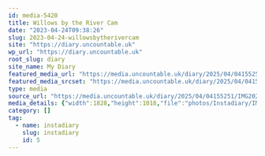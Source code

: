 ```yaml
---
id: media-5420
title: Willows by the River Cam
date: "2023-04-24T09:38:26"
slug: 2023-04-24-willowsbytherivercam
site: "https://diary.uncountable.uk"
wp_url: "https://diary.uncountable.uk"
root_slug: diary
site_name: My Diary
featured_media_url: "https://media.uncountable.uk/diary/2025/04/04155251/IMG20230424103826-edited.webp"
featured_media_srcset: "https://media.uncountable.uk/diary/2025/04/04155251/IMG20230424103826-edited-300x167.webp 300w, https://media.uncountable.uk/diary/2025/04/04155251/IMG20230424103826-edited-1024x570.webp 1024w, https://media.uncountable.uk/diary/2025/04/04155251/IMG20230424103826-edited-150x150.webp 150w, https://media.uncountable.uk/diary/2025/04/04155251/IMG20230424103826-edited-640x356.webp 640w, https://media.uncountable.uk/diary/2025/04/04155251/IMG20230424103826-edited.webp 1828w"
type: media
source_url: "https://media.uncountable.uk/diary/2025/04/04155251/IMG20230424103826-edited.webp"
media_details: {"width":1828,"height":1018,"file":"photos/Instadiary/IMG20230424103826-edited.webp","filesize":166840,"sizes":{"medium":{"file":"IMG20230424103826-edited-300x167.webp","width":300,"height":167,"filesize":21442,"mime_type":"image/webp","source_url":"https://media.uncountable.uk/diary/2025/04/04155251/IMG20230424103826-edited-300x167.webp"},"large":{"file":"IMG20230424103826-edited-1024x570.webp","width":1024,"height":570,"filesize":178006,"mime_type":"image/webp","source_url":"https://media.uncountable.uk/diary/2025/04/04155251/IMG20230424103826-edited-1024x570.webp"},"thumbnail":{"file":"IMG20230424103826-edited-150x150.webp","width":150,"height":150,"filesize":10290,"mime_type":"image/webp","source_url":"https://media.uncountable.uk/diary/2025/04/04155251/IMG20230424103826-edited-150x150.webp"},"mobwidth":{"file":"IMG20230424103826-edited-640x356.webp","width":640,"height":356,"filesize":84510,"mime_type":"image/webp","source_url":"https://media.uncountable.uk/diary/2025/04/04155251/IMG20230424103826-edited-640x356.webp"},"full":{"file":"IMG20230424103826-edited.webp","width":1828,"height":1018,"mime_type":"image/webp","source_url":"https://media.uncountable.uk/diary/2025/04/04155251/IMG20230424103826-edited.webp"}},"image_meta":{"aperture":"0","credit":"","camera":"","caption":"","created_timestamp":"0","copyright":"","focal_length":"0","iso":"0","shutter_speed":"0","title":"","orientation":"0","keywords":[]}}
category: []
tag:
  - name: instadiary
    slug: instadiary
    id: 5
---
```


